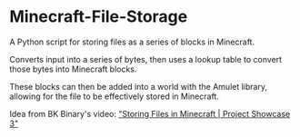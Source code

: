 # Minecraft-File-Storage
A Python script for storing files as a series of blocks in Minecraft.

Converts input into a series of bytes, then uses a lookup table to convert those bytes into Minecraft blocks.

These blocks can then be added into a world with the Amulet library, allowing for the file to be effectively stored in Minecraft.

Idea from BK Binary's video: ["Storing Files in Minecraft | Project Showcase 3"](https://www.youtube.com/watch?v=z16rzIF5J40)
